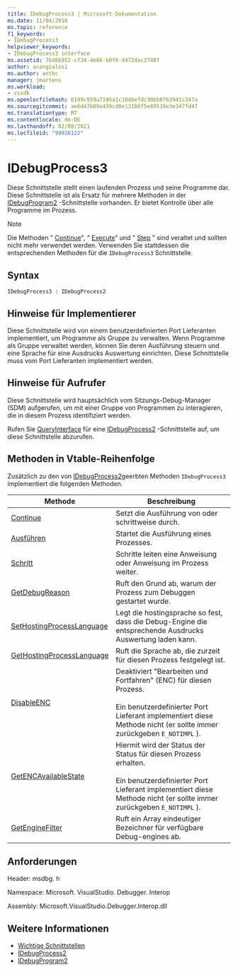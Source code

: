 ```yaml
---
title: IDebugProcess3 | Microsoft-Dokumentation
ms.date: 11/04/2016
ms.topic: reference
f1_keywords:
- IDebugProcess3
helpviewer_keywords:
- IDebugProcess3 interface
ms.assetid: 7bd6b952-cf34-4e66-b8f6-d472dac3748f
author: acangialosi
ms.author: anthc
manager: jmartens
ms.workload:
- vssdk
ms.openlocfilehash: 6199c959a7186a1c10d6efdc30bb0763941c347a
ms.sourcegitcommit: ae6d47b09a439cd0e13180f5e89510e3e347fd47
ms.translationtype: MT
ms.contentlocale: de-DE
ms.lasthandoff: 02/08/2021
ms.locfileid: "99926122"
---
```

# <a name="idebugprocess3"></a>IDebugProcess3
Diese Schnittstelle stellt einen laufenden Prozess und seine Programme dar. Diese Schnittstelle ist als Ersatz für mehrere Methoden in der [IDebugProgram2](../../../extensibility/debugger/reference/idebugprogram2.md) -Schnittstelle vorhanden. Er bietet Kontrolle über alle Programme im Prozess.

> [!NOTE]
> Die Methoden " [Continue](../../../extensibility/debugger/reference/idebugprogram2-continue.md)", " [Execute](../../../extensibility/debugger/reference/idebugprogram2-execute.md)" und " [Step](../../../extensibility/debugger/reference/idebugprogram2-step.md) " sind veraltet und sollten nicht mehr verwendet werden. Verwenden Sie stattdessen die entsprechenden Methoden für die `IDebugProcess3` Schnittstelle.

## <a name="syntax"></a>Syntax

```
IDebugProcess3 : IDebugProcess2
```

## <a name="notes-for-implementers"></a>Hinweise für Implementierer
 Diese Schnittstelle wird von einem benutzerdefinierten Port Lieferanten implementiert, um Programme als Gruppe zu verwalten. Wenn Programme als Gruppe verwaltet werden, können Sie deren Ausführung steuern und eine Sprache für eine Ausdrucks Auswertung einrichten. Diese Schnittstelle muss vom Port Lieferanten implementiert werden.

## <a name="notes-for-callers"></a>Hinweise für Aufrufer
 Diese Schnittstelle wird hauptsächlich vom Sitzungs-Debug-Manager (SDM) aufgerufen, um mit einer Gruppe von Programmen zu interagieren, die in diesem Prozess identifiziert werden.

 Rufen Sie [QueryInterface](/cpp/atl/queryinterface) für eine [IDebugProcess2](../../../extensibility/debugger/reference/idebugprocess2.md) -Schnittstelle auf, um diese Schnittstelle abzurufen.

## <a name="methods-in-vtable-order"></a>Methoden in Vtable-Reihenfolge
 Zusätzlich zu den von [IDebugProcess2](../../../extensibility/debugger/reference/idebugprocess2.md)geerbten Methoden `IDebugProcess3` implementiert die folgenden Methoden.

|Methode|Beschreibung|
|------------|-----------------|
|[Continue](../../../extensibility/debugger/reference/idebugprocess3-continue.md)|Setzt die Ausführung von oder schrittweise durch.|
|[Ausführen](../../../extensibility/debugger/reference/idebugprocess3-execute.md)|Startet die Ausführung eines Prozesses.|
|[Schritt](../../../extensibility/debugger/reference/idebugprocess3-step.md)|Schritte leiten eine Anweisung oder Anweisung im Prozess weiter.|
|[GetDebugReason](../../../extensibility/debugger/reference/idebugprocess3-getdebugreason.md)|Ruft den Grund ab, warum der Prozess zum Debuggen gestartet wurde.|
|[SetHostingProcessLanguage](../../../extensibility/debugger/reference/idebugprocess3-sethostingprocesslanguage.md)|Legt die hostingsprache so fest, dass die Debug-Engine die entsprechende Ausdrucks Auswertung laden kann.|
|[GetHostingProcessLanguage](../../../extensibility/debugger/reference/idebugprocess3-gethostingprocesslanguage.md)|Ruft die Sprache ab, die zurzeit für diesen Prozess festgelegt ist.|
|[DisableENC](../../../extensibility/debugger/reference/idebugprocess3-disableenc.md)|Deaktiviert "Bearbeiten und Fortfahren" (ENC) für diesen Prozess.<br /><br /> Ein benutzerdefinierter Port Lieferant implementiert diese Methode nicht (er sollte immer zurückgeben `E_NOTIMPL` ).|
|[GetENCAvailableState](../../../extensibility/debugger/reference/idebugprocess3-getencavailablestate.md)|Hiermit wird der Status der Status für diesen Prozess erhalten.<br /><br /> Ein benutzerdefinierter Port Lieferant implementiert diese Methode nicht (er sollte immer zurückgeben `E_NOTIMPL` ).|
|[GetEngineFilter](../../../extensibility/debugger/reference/idebugprocess3-getenginefilter.md)|Ruft ein Array eindeutiger Bezeichner für verfügbare Debug-engines ab.|

## <a name="requirements"></a>Anforderungen
 Header: msdbg. h

 Namespace: Microsoft. VisualStudio. Debugger. Interop

 Assembly: Microsoft.VisualStudio.Debugger.Interop.dll

## <a name="see-also"></a>Weitere Informationen
- [Wichtige Schnittstellen](../../../extensibility/debugger/reference/core-interfaces.md)
- [IDebugProcess2](../../../extensibility/debugger/reference/idebugprocess2.md)
- [IDebugProgram2](../../../extensibility/debugger/reference/idebugprogram2.md)
